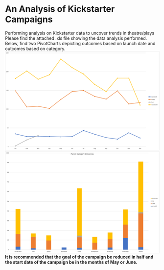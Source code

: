 # An Analysis of Kickstarter Campaigns
Performing analysis on Kickstarter data to uncover trends in theatre/plays
Please find the attached .xls file showing the data analysis performed. Below, find two PivotCharts depicting outcomes based on launch date and outcomes based on category.
![Outcomes Based on Launch Date PivotChart](/Outcomes_Based_on_Launch_Date_PivotChart.png)
![Outcomes Based on Launch Data PivotChart](/Parent_Category_Outcomes_PivotChart.png)
**It is recommended that the goal of the campaign be reduced in half and the start date of the campaign be in the months of May or June.**
